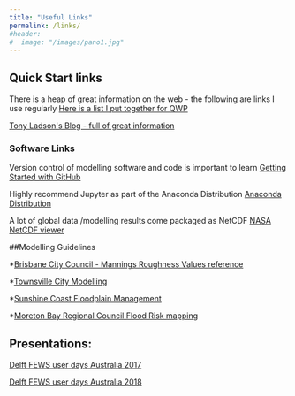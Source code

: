 ```yaml
---
title: "Useful Links"
permalink: /links/
#header:
#  image: "/images/pano1.jpg"
---
```


## Quick Start links
There is a heap of great information on the web - the following are links I use regularly
[Here is a list I put together for QWP](https://qwp.org.au/useful-links/)

[Tony Ladson's Blog - full of great information](https://tonyladson.wordpress.com/links/)

### Software Links
Version control of modelling software and code is important to learn
[Getting Started with GitHub](http://kbroman.org/github_tutorial/)

Highly recommend Jupyter as part of the Anaconda Distribution
[Anaconda Distribution](https://www.anaconda.com/download/)

A lot of global data /modelling results come packaged as NetCDF 
[NASA NetCDF viewer](https://www.giss.nasa.gov/tools/panoply/download/)

##Modelling Guidelines

*[Brisbane City Council - Mannings Roughness Values reference](https://www.brisbane.qld.gov.au/sites/default/files/ncd_appendixc_part3.pdf)

*[Townsville City Modelling](https://www.townsville.qld.gov.au/about-council/news-and-publications/reports-drawings-and-plans/engineering-reports)

*[Sunshine Coast Floodplain Management](https://www.sunshinecoast.qld.gov.au/Environment/Rivers-and-Coast/Floodplain-Management)

*[Moreton Bay Regional Council Flood Risk mapping](https://www.moretonbay.qld.gov.au/mbrc-planning-scheme/info-sheets/flood-check-vs-overlay-mapping/)

## Presentations:
[Delft FEWS user days Australia 2017](https://www.delft-fews.nl/dfuda-2017)

[Delft FEWS user days Australia 2018](https://www.delft-fews.nl/dfuda-2018)